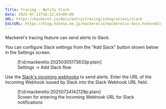 ```yaml
---
Title: Tracing - Notify Slack
Date: 2025-07-11T16:12:42+09:00
URL: https://mackerel.io/docs/entry/tracing/integrations/slack
EditURL: https://blog.hatena.ne.jp/mackerelio/mackerelio-docs.hatenablog.mackerel.io/atom/entry/6802418398507882412
---
```


Mackerel's tracing feature can send alerts to Slack.

You can configure Slack settings from the “Add Slack” button shown below in the Settings screen.

<figure class="figure-image figure-image-fotolife" title="Settings → Add Slack flow">[f:id:mackerelio:20250305173633p:plain]<figcaption>Settings → Add Slack flow</figcaption></figure>

Use the [Slack's incoming webhooks](https://api.slack.com/messaging/webhooks) to send alerts. Enter the URL of the Incoming Webhook issued by Slack into the Slack Webhook URL field.

<figure class="figure-image figure-image-fotolife" title="Screen for entering the Incoming Webhook URL for Slack notifications">[f:id:mackerelio:20250724142129p:plain]<figcaption>Screen for entering the Incoming Webhook URL for Slack notifications</figcaption></figure>
